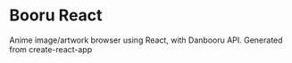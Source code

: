 # Booru React

Anime image/artwork browser using React, with Danbooru API. Generated from create-react-app
